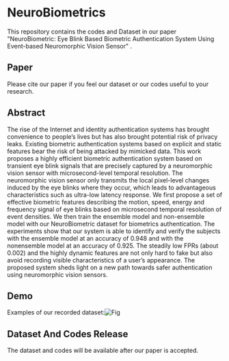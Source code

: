 # NeuroBiometrics
This repository contains the codes and Dataset in our paper "NeuroBiometric: Eye Blink Based Biometric Authentication System Using Event-based Neuromorphic Vision Sensor" .
## Paper
Please cite our paper if you feel our dataset or our codes useful to your research.
## Abstract
The rise of the Internet and identity authentication systems has brought convenience to people’s lives but has also brought potential risk of privacy leaks. Existing biometric authentication systems based on explicit and static features bear the risk of being attacked by mimicked data. This work proposes a highly efficient biometric authentication system based on transient eye blink signals that are precisely captured by a neuromorphic vision sensor with microsecond-level temporal resolution. The neuromorphic vision sensor only transmits the local pixel-level changes induced by the eye blinks where they occur, which leads to advantageous characteristics such as ultra-low latency response. We first propose a set of effective biometric features describing the motion, speed, energy and frequency signal of eye blinks based on microsecond temporal resolution of event densities. We then train the ensemble model and non-ensemble model with our NeuroBiometric dataset for biometrics authentication. The experiments show that our system is able to identify and verify the subjects with the ensemble model at an accuracy of 0.948 and with the nonensemble model at an accuracy of 0.925. The steadily low FPRs (about 0.002) and the highly dynamic features are not only hard to fake but also avoid recording visible characteristics of a user’s appearance. The proposed system sheds light on a new path towards safer authentication using neuromorphic vision sensors.
## Demo
Examples of our recorded dataset:![Fig](https://github.com/tjtum-chenlab/NeuroBiometrics/blob/master/figs/data_series.png)



## Dataset And Codes Release
The dataset and codes will be available after our paper is accepted.
